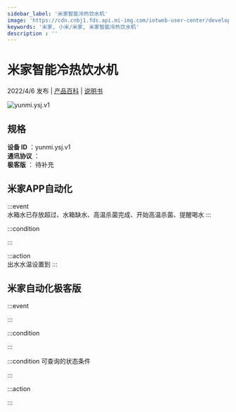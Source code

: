 ```yaml
---
sidebar_label: '米家智能冷热饮水机'
image: 'https://cdn.cnbj1.fds.api.mi-img.com/iotweb-user-center/developer_1679048028750zrYhjg6h.png?GalaxyAccessKeyId=AKVGLQWBOVIRQ3XLEW&Expires=9223372036854775807&Signature=UTZm87ajY55JcQRkj7Kx6WPzuOs='
keywords: '米家, 小米/米家, 米家智能冷热饮水机'
description : ''
---
```

# 米家智能冷热饮水机

2022/4/6 发布 | [产品百科](https://home.mi.com/webapp/content/baike/product/index.html?model=yunmi.ysj.v1/) | [说明书](https://home.mi.com/views/introduction.html?model=yunmi.ysj.v1&region=cn)

![yunmi.ysj.v1](https://cdn.cnbj1.fds.api.mi-img.com/iotweb-user-center/developer_1679048028750zrYhjg6h.png?GalaxyAccessKeyId=AKVGLQWBOVIRQ3XLEW&Expires=9223372036854775807&Signature=UTZm87ajY55JcQRkj7Kx6WPzuOs=)

## 规格  
> 
**设备 ID** ：yunmi.ysj.v1  
**通讯协议** ：  
**极客版**  ： 待补充 


## 米家APP自动化  

:::event  
水箱水已存放超过、水箱缺水、高温杀菌完成、开始高温杀菌、提醒喝水
:::

:::condition  

:::

:::action   
出水水温设置到
:::

## 米家自动化极客版  

:::event  

:::

:::condition  

:::

:::condition 可查询的状态条件  

:::

:::action  

:::

        

